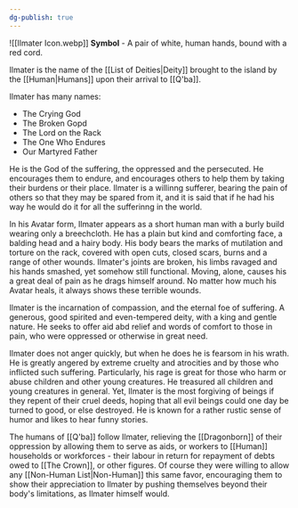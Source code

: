 ```yaml
---
dg-publish: true
---
```


![[Ilmater Icon.webp]]
**Symbol** - A pair of white, human hands, bound with a red cord.

Ilmater is the name of the [[List of Deities|Deity]] brought to the island by the [[Human|Humans]] upon their arrival to [[Q'ba]].

Ilmater has many names:
- The Crying God
- The Broken Gopd
- The Lord on the Rack
- The One Who Endures
- Our Martyred Father

He is the God of the suffering, the oppressed and the persecuted. He encourages them to endure, and encourages others to help them by taking their burdens or their place. Ilmater is a willinng sufferer, bearing the pain of others so that they may be spared from it, and it is said that if he had his way he would do it for all the sufferinng in the world.

In his Avatar form, Ilmater appears as a short human man with a burly build wearing only a breechcloth. He has a plain but kind and comforting face, a balding head and a hairy body. His body bears the marks of mutilation and torture on the rack, covered with open cuts, closed scars, burns and a range of other wounds. Ilmater's joints are broken, his limbs ravaged and his hands smashed, yet somehow still functional. Moving, alone, causes his a great deal of pain as he drags himself around. No matter how much his Avatar heals, it always shows these terrible wounds.

Ilmater is the incarnation of compassion, and the eternal foe of suffering. A generous, good spirited and even-tempered deity, with a king and gentle nature. He seeks to offer aid abd relief and words of comfort to those in pain, who were oppressed or otherwise in great need. 

Ilmater does not anger quickly, but when he does he is fearsom in his wrath. He is greatly angered by extreme cruelty and atrocities and by those who inflicted such suffering. Particularly, his rage is great for those who harm or abuse children and other young creatures. He treasured all children and young creatures in general. Yet, Ilmater is the most forgiving of beings if they repent of their cruel deeds, hoping that all evil beings could one day be turned to good, or else destroyed. He is known for a rather rustic sense of humor and likes to hear funny stories.

The humans of [[Q'ba]] follow Ilmater, relieving the [[Dragonborn]] of their oppression by allowing them to serve as aids, or workers to [[Human]] households or workforces - their labour in return for repayment of debts owed to [[The Crown]], or other figures. Of course they were willing to allow any [[Non-Human List|Non-Human]] this same favor, encouraging them to show their appreciation to Ilmater by pushing themselves beyond their body's limitations, as Ilmater himself would. 
